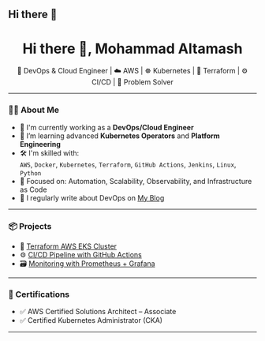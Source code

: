 ## Hi there 👋

<!--
**mashalt07/mashalt07** is a ✨ _special_ ✨ repository because its `README.md` (this file) appears on your GitHub profile.

Here are some ideas to get you started:

- 🔭 I’m currently working on ...
- 🌱 I’m currently learning ...
- 👯 I’m looking to collaborate on ...
- 🤔 I’m looking for help with ...
- 💬 Ask me about ...
- 📫 How to reach me: ...
- 😄 Pronouns: ...
- ⚡ Fun fact: ...
-->

<h1 align="center">Hi there 👋, Mohammad Altamash</h1>

<p align="center">
  🚀 DevOps & Cloud Engineer | ☁️ AWS | ☸️ Kubernetes | 🔐 Terraform | ⚙️ CI/CD | 🧩 Problem Solver
</p>

---

### 🧑‍💻 About Me

- 🏢 I'm currently working as a **DevOps/Cloud Engineer**
- 🌱 I’m learning advanced **Kubernetes Operators** and **Platform Engineering**
- 🛠️ I'm skilled with:  
  `AWS`, `Docker`, `Kubernetes`, `Terraform`, `GitHub Actions`, `Jenkins`, `Linux`, `Python`
- 🎯 Focused on: Automation, Scalability, Observability, and Infrastructure as Code
- 📝 I regularly write about DevOps on [My Blog](https://yourblog.com)

---

### 📦 Projects

- 🔧 [Terraform AWS EKS Cluster](https://github.com/yourusername/terraform-aws-eks)  
- ⚙️ [CI/CD Pipeline with GitHub Actions](https://github.com/yourusername/ci-cd-pipeline)  
- 🗃 [Monitoring with Prometheus + Grafana](https://github.com/yourusername/monitoring-stack)  

---

### 📜 Certifications

- ✅ AWS Certified Solutions Architect – Associate
- ✅ Certified Kubernetes Administrator (CKA)

---

